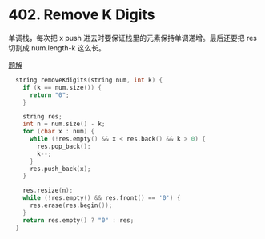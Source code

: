 # 402. Remove K Digits
单调栈，每次把 x push 进去时要保证栈里的元素保持单调递增。最后还要把 res 切割成 num.length-k 这么长。

[题解](https://leetcode-cn.com/problems/remove-k-digits/solution/yi-diao-kwei-shu-zi-by-leetcode-solution/)

```cpp
  string removeKdigits(string num, int k) {
    if (k == num.size()) {
      return "0";
    }

    string res;
    int n = num.size() - k;
    for (char x : num) {
      while (!res.empty() && x < res.back() && k > 0) {
        res.pop_back();
        k--;
      }
      res.push_back(x);
    }

    res.resize(n);
    while (!res.empty() && res.front() == '0') {
      res.erase(res.begin());
    }
    return res.empty() ? "0" : res;
  }
```